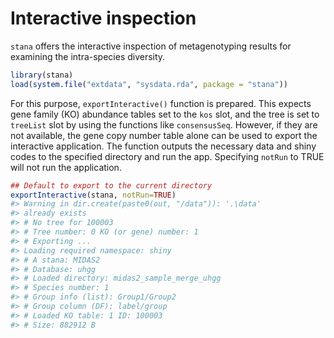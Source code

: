 # Interactive inspection

`stana` offers the interactive inspection of metagenotyping results for examining the intra-species diversity.


```r
library(stana)
load(system.file("extdata", "sysdata.rda", package = "stana"))
```

For this purpose, `exportInteractive()` function is prepared. This expects gene family (KO) abundance tables set to the `kos` slot, and the tree is set to `treeList` slot by using the functions like `consensusSeq`. However, if they are not available, the gene copy number table alone can be used to export the interactive application. The function outputs the necessary data and shiny codes to the specified directory and run the app.
Specifying `notRun` to TRUE will not run the application.


```r
## Default to export to the current directory
exportInteractive(stana, notRun=TRUE)
#> Warning in dir.create(paste0(out, "/data")): '.\data'
#> already exists
#> # No tree for 100003
#> # Tree number: 0 KO (or gene) number: 1
#> # Exporting ...
#> Loading required namespace: shiny
#> # A stana: MIDAS2
#> # Database: uhgg
#> # Loaded directory: midas2_sample_merge_uhgg
#> # Species number: 1
#> # Group info (list): Group1/Group2
#> # Group column (DF): label/group
#> # Loaded KO table: 1 ID: 100003
#> # Size: 882912 B
```